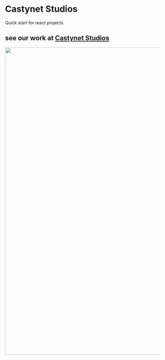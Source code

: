 # Castynet Studios

Quick start for react projects

## see our work at [Castynet Studios](www.castynet.africa)

<img src="https://github.com/favicon.ico" width="1000">
